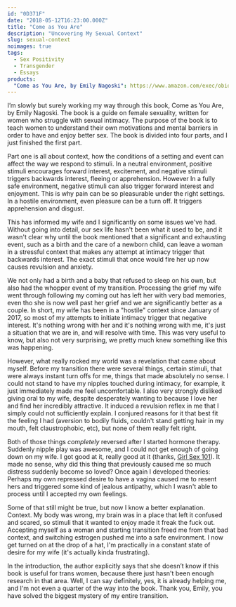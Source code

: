 ```yaml
---
id: "0D371F"
date: "2018-05-12T16:23:00.000Z"
title: "Come as You Are"
description: "Uncovering My Sexual Context"
slug: sexual-context
noimages: true
tags:
  - Sex Positivity
  - Transgender
  - Essays
products:
  "Come as You Are, by Emily Nagoski": https://www.amazon.com/exec/obidos/ASIN/B00LD1ORBI/curvyandtrans-20
---
```

I’m slowly but surely working my way through this book, Come as You Are, by Emily Nagoski. The book is a guide on female sexuality, written for women who struggle with sexual intimacy. The purpose of the book is to teach women to understand their own motivations and mental barriers in order to have and enjoy better sex. The book is divided into four parts, and I just finished the first part.

Part one is all about context, how the conditions of a setting and event can affect the way we respond to stimuli. In a neutral environment, positive stimuli encourages forward interest, excitement, and negative stimuli triggers backwards interest, fleeing or apprehension. However In a fully safe environment, negative stimuli can also trigger forward interest and enjoyment. This is why pain can be so pleasurable under the right settings. In a hostile environment, even pleasure can be a turn off. It triggers apprehension and disgust.

This has informed my wife and I significantly on some issues we've had. Without going into detail, our sex life hasn't been what it used to be, and it wasn't clear why until the book mentioned that a significant and exhausting event, such as a birth and the care of a newborn child, can leave a woman in a stressful context that makes any attempt at intimacy trigger that backwards interest. The exact stimuli that once would fire her up now causes revulsion and anxiety.

We not only had a birth and a baby that refused to sleep on his own, but also had the whopper event of my transition. Processing the grief my wife went through following my coming out has left her with very bad memories, even tho she is now well past her grief and we are significantly better as a couple. In short, my wife has been in a "hostile" context since January of 2017, so most of my attempts to initiate intimacy trigger that negative interest. It's nothing wrong with her and it's nothing wrong with me, it's just a situation that we are in, and will resolve with time. This was very useful to know, but also not very surprising, we pretty much knew something like this was happening.

However, what really rocked my world was a revelation that came about myself. Before my transition there were several things, certain stimuli, that were always instant turn offs for me, things that made absolutely no sense. I could not stand to have my nipples touched during intimacy, for example, it just immediately made me feel uncomfortable. I also very strongly disliked giving oral to my wife, despite desperately wanting to because I love her and find her incredibly attractive. It induced a revulsion reflex in me that I simply could not sufficiently explain. I conjured reasons for it that best fit the feeling I had (aversion to bodily fluids, couldn't stand getting hair in my mouth, felt claustrophobic, etc), but none of them really felt right.

Both of those things _completely_ reversed after I started hormone therapy. Suddenly nipple play was awesome, and I could not get enough of going down on my wife. I got good at it, really good at it (thanks, [Girl Sex 101](https://smile.amazon.com/Girl-Sex-101-Allison-Moon-ebook/dp/B00TGP74U4/)). It made no sense, why did this thing that previously caused me so much distress suddenly become so loved? Once again I developed theories: Perhaps my own repressed desire to have a vagina caused me to resent hers and triggered some kind of jealous antipathy, which I wasn't able to process until I accepted my own feelings.

Some of that still might be true, but now I know a better explanation. Context. My body was wrong, my brain was in a place that left it confused and scared, so stimuli that it wanted to enjoy made it freak the fuck out. Accepting myself as a woman and starting transition freed me from that bad context, and switching estrogen pushed me into a safe environment. I now get turned on at the drop of a hat, I'm practically in a constant state of desire for my wife (it's actually kinda frustrating).

In the introduction, the author explicitly says that she doesn’t know if this book is useful for trans women, because there just hasn't been enough research in that area. Well, I can say definitely, yes, it is already helping me, and I'm not even a quarter of the way into the book. Thank you, Emily, you have solved the biggest mystery of my entire transition.
